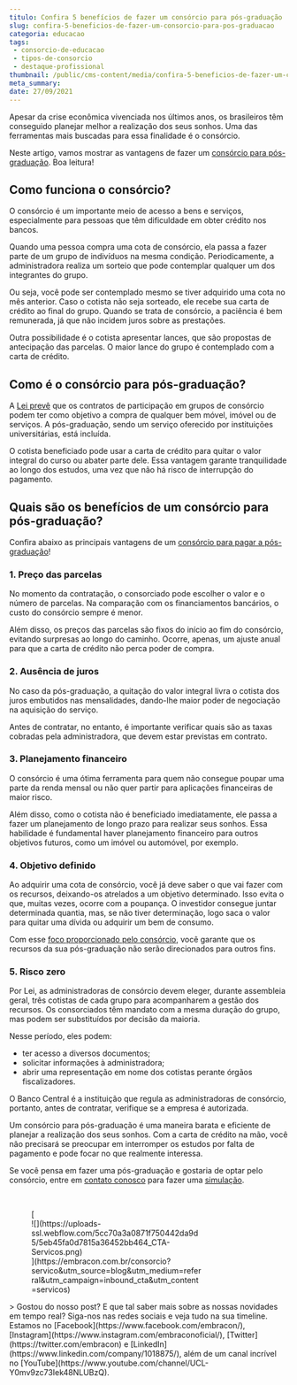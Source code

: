 ```yaml
---
titulo: Confira 5 benefícios de fazer um consórcio para pós-graduação
slug: confira-5-beneficios-de-fazer-um-consorcio-para-pos-graduacao
categoria: educacao
tags:
 - consorcio-de-educacao
 - tipos-de-consorcio
 - destaque-profissional
thumbnail: /public/cms-content/media/confira-5-beneficios-de-fazer-um-consorcio-para-pos-graduacao.jpeg
meta_summary: 
date: 27/09/2021
---
```

Apesar da crise econômica vivenciada nos últimos anos, os brasileiros têm conseguido planejar melhor a realização dos seus sonhos. Uma das ferramentas mais buscadas para essa finalidade é o consórcio.

Neste artigo, vamos mostrar as vantagens de fazer um [consórcio para pós-graduação](https://www.embracon.com.br/consorcio-servicos). Boa leitura!

Como funciona o consórcio?
--------------------------

O consórcio é um importante meio de acesso a bens e serviços, especialmente para pessoas que têm dificuldade em obter crédito nos bancos.

Quando uma pessoa compra uma cota de consórcio, ela passa a fazer parte de um grupo de indivíduos na mesma condição. Periodicamente, a administradora realiza um sorteio que pode contemplar qualquer um dos integrantes do grupo.

Ou seja, você pode ser contemplado mesmo se tiver adquirido uma cota no mês anterior. Caso o cotista não seja sorteado, ele recebe sua carta de crédito ao final do grupo. Quando se trata de consórcio, a paciência é bem remunerada, já que não incidem juros sobre as prestações.

Outra possibilidade é o cotista apresentar lances, que são propostas de antecipação das parcelas. O maior lance do grupo é contemplado com a carta de crédito.

Como é o consórcio para pós-graduação?
--------------------------------------

A [Lei prevê](http://www.planalto.gov.br/ccivil_03/_ato2007-2010/2008/lei/l11795.htm) que os contratos de participação em grupos de consórcio podem ter como objetivo a compra de qualquer bem móvel, imóvel ou de serviços. A pós-graduação, sendo um serviço oferecido por instituições universitárias, está incluída.

O cotista beneficiado pode usar a carta de crédito para quitar o valor integral do curso ou abater parte dele. Essa vantagem garante tranquilidade ao longo dos estudos, uma vez que não há risco de interrupção do pagamento.

Quais são os benefícios de um consórcio para pós-graduação?
-----------------------------------------------------------

Confira abaixo as principais vantagens de um [consórcio para pagar a pós-graduação](https://www.embracon.com.br/consorcio-servicos)!

### 1. Preço das parcelas

No momento da contratação, o consorciado pode escolher o valor e o número de parcelas. Na comparação com os financiamentos bancários, o custo do consórcio sempre é menor.

Além disso, os preços das parcelas são fixos do início ao fim do consórcio, evitando surpresas ao longo do caminho. Ocorre, apenas, um ajuste anual para que a carta de crédito não perca poder de compra.

### 2. Ausência de juros

No caso da pós-graduação, a quitação do valor integral livra o cotista dos juros embutidos nas mensalidades, dando-lhe maior poder de negociação na aquisição do serviço.

Antes de contratar, no entanto, é importante verificar quais são as taxas cobradas pela administradora, que devem estar previstas em contrato.

### 3. Planejamento financeiro

O consórcio é uma ótima ferramenta para quem não consegue poupar uma parte da renda mensal ou não quer partir para aplicações financeiras de maior risco.

Além disso, como o cotista não é beneficiado imediatamente, ele passa a fazer um planejamento de longo prazo para realizar seus sonhos. Essa habilidade é fundamental haver planejamento financeiro para outros objetivos futuros, como um imóvel ou automóvel, por exemplo.

### 4. Objetivo definido

Ao adquirir uma cota de consórcio, você já deve saber o que vai fazer com os recursos, deixando-os atrelados a um objetivo determinado. Isso evita o que, muitas vezes, ocorre com a poupança. O investidor consegue juntar determinada quantia, mas, se não tiver determinação, logo saca o valor para quitar uma dívida ou adquirir um bem de consumo.

Com esse [foco proporcionado pelo consórcio](https://www.embracon.com.br/blog/8-motivos-que-comprovam-que-consorcio-e-investimento), você garante que os recursos da sua pós-graduação não serão direcionados para outros fins.

### 5. Risco zero

Por Lei, as administradoras de consórcio devem eleger, durante assembleia geral, três cotistas de cada grupo para acompanharem a gestão dos recursos. Os consorciados têm mandato com a mesma duração do grupo, mas podem ser substituídos por decisão da maioria.

Nesse período, eles podem:

- ter acesso a diversos documentos;
- solicitar informações à administradora;
- abrir uma representação em nome dos cotistas perante órgãos fiscalizadores.

O Banco Central é a instituição que regula as administradoras de consórcio, portanto, antes de contratar, verifique se a empresa é autorizada.

Um consórcio para pós-graduação é uma maneira barata e eficiente de planejar a realização dos seus sonhos. Com a carta de crédito na mão, você não precisará se preocupar em interromper os estudos por falta de pagamento e pode focar no que realmente interessa.

Se você pensa em fazer uma pós-graduação e gostaria de optar pelo consórcio, entre em [contato conosco](http://chat.embracon.com.br/TAW/light/chat/embform.html) para fazer uma [simulação](https://www.embracon.com.br/consorcio-servicos).

‍

<figure class="w-richtext-figure-type-image w-richtext-align-center" style="max-width:310px">[<div>![](https://uploads-ssl.webflow.com/5cc70a3a0871f750442da9d5/5eb45fa0d7815a36452bb464_CTA-Servicos.png)</div>](https://embracon.com.br/consorcio?servico&utm_source=blog&utm_medium=referral&utm_campaign=inbound_cta&utm_content=servicos)</figure>> Gostou do nosso post? E que tal saber mais sobre as nossas novidades em tempo real? Siga-nos nas redes sociais e veja tudo na sua timeline. Estamos no [Facebook](https://www.facebook.com/embracon/), [Instagram](https://www.instagram.com/embraconoficial/), [Twitter](https://twitter.com/embracon) e [LinkedIn](https://www.linkedin.com/company/1018875/), além de um canal incrível no [YouTube](https://www.youtube.com/channel/UCL-Y0mv9zc73Iek48NLUBzQ).
